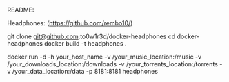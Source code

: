 README:

Headphones: (https://github.com/rembo10/)

git clone git@github.com:to0w1r3d/docker-headphones
cd docker-headphones
docker build -t headphones .

docker run -d -h your_host_name -v /your_music_location:/music -v /your_downloads_location:/downloads -v /your_torrents_location:/torrents -v /your_data_location:/data -p 8181:8181 headphones
